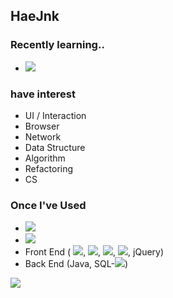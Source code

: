 ## HaeJnk



### Recently learning..
- <img src="https://img.shields.io/badge/JavaScript-F7DF1E?style=flat-square&logo=JavaScript&logoColor=ffffff"/>

### have interest
- UI / Interaction 
- Browser
- Network
- Data Structure
- Algorithm
- Refactoring
- CS

### Once I've Used
- <img src="https://img.shields.io/badge/C-A8B9CC?style=flat-square&logo=C&logoColor=ffffff"/>
- <img src="https://img.shields.io/badge/Node.js-339933?style=flat-square&logo=Node.js&logoColor=ffffff"/>
- Front End ( <img src="https://img.shields.io/badge/HTML5-E34F26?style=flat-square&logo=HTML5&logoColor=ffffff"/>, <img src="https://img.shields.io/badge/CSS3-1572B6?style=flat-square&logo=CSS3&logoColor=ffffff"/>, <img src="https://img.shields.io/badge/Sass-CC6699?style=flat-square&logo=Sass&logoColor=ffffff"/>, <img src="https://img.shields.io/badge/JavaScript-F7DF1E?style=flat-square&logo=JavaScript&logoColor=ffffff"/>, jQuery)
- Back End (Java, SQL-<img src="https://img.shields.io/badge/Oracle-E34F26?style=flat&logo=Oracle&logoColor=F80000"/>)

<a href="https://github.com/HaeJnk"><img src="https://hits.seeyoufarm.com/api/count/incr/badge.svg?url=https%3A%2F%2Fgithub.com%2FHaeJnk&count_bg=%23000000&title_bg=%23000000&icon=github.svg&icon_color=%23E7E7E7&title=GitHub&edge_flat=false)"/></a>

<!---
HaeJnk/HaeJnk is a ✨ special ✨ repository because its `README.md` (this file) appears on your GitHub profile.
You can click the Preview link to take a look at your changes.
--->
